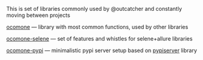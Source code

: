 This is set of libraries commonly used by @outcatcher and constantly moving between projects

[ocomone](https://gitlab.com/outcatcher/ocomone/tree/master/ocomone) — library with most common functions, used by other libraries

[ocomone-selene](https://gitlab.com/outcatcher/ocomone/tree/master/ocomone-selene) — set of features and whistles for selene+allure libraries

[ocomone-pypi](https://gitlab.com/outcatcher/ocomone/tree/master/ocomone-pypi) — minimalistic pypi server setup based on
[pypiserver](https://github.com/pypiserver/pypiserver) library
